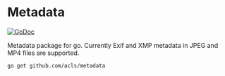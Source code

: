 Metadata
========

[![GoDoc](https://godoc.org/github.com/acls/metadata?status.svg)](https://godoc.org/github.com/acls/metadata)

Metadata package for go. Currently Exif and XMP metadata in JPEG and MP4 files are supported.

	go get github.com/acls/metadata
